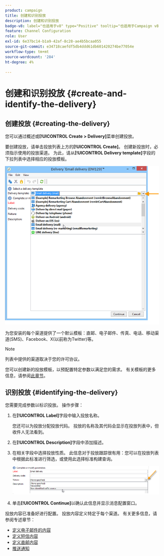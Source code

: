```yaml
---
product: campaign
title: 创建和识别投放
description: 创建和识别投放
badge-v8: label="也适用于v8" type="Positive" tooltip="也适用于Campaign v8"
feature: Channel Configuration
role: User
exl-id: 6e37bc14-b1a9-42af-8c28-ae4b5bcaa055
source-git-commit: e34718caefdf5db4ddd61db601420274be77054e
workflow-type: tm+mt
source-wordcount: '284'
ht-degree: 4%

---
```


# 创建和识别投放 {#create-and-identify-the-delivery}

## 创建投放 {#creating-the-delivery}

您可以通过概述或&#x200B;**[!UICONTROL Create > Delivery]**&#x200B;菜单创建投放。


要创建投放，请单击投放列表上方的&#x200B;**[!UICONTROL Create]**。 创建新投放时，必须指示使用的投放渠道。 为此，请从&#x200B;**[!UICONTROL Delivery template]**&#x200B;字段的下拉列表中选择相应的投放模板。

![](assets/s_ncs_user_wizard_email01_1.png)

为您安装的每个渠道提供了一个默认模板：直邮、电子邮件、传真、电话、移动渠道(SMS)、Facebook、X(以前称为Twitter)等。

>[!NOTE]
>
>列表中提供的渠道取决于您的许可协议。

您可以创建新的投放模板，以预配置特定参数以满足您的需求。 有关模板的更多信息，请参阅[此章节](about-templates.md)。

## 识别投放 {#identifying-the-delivery}

您需要完成参数以标识投放。 操作步骤：

1. 在&#x200B;**[!UICONTROL Label]**&#x200B;字段中输入投放名称。

   您还可以为投放分配投放代码。 投放的名称及其代码会显示在投放列表中，但收件人无法看到。

1. 在&#x200B;**[!UICONTROL Description]**&#x200B;字段中添加描述。
1. 在相关字段中选择投放性质。 此信息对于投放跟踪很有用：您可以在投放列表中根据此标准进行筛选，或使用此选择标准构建查询。

   ![](assets/s_ncs_user_email_del_nature.png)

1. 单击&#x200B;**[!UICONTROL Continue]**&#x200B;以确认此信息并显示消息配置窗口。

投放内容已准备好进行配置。 投放内容定义特定于每个渠道。 有关更多信息，请参阅专述章节：

* [定义电子邮件的内容](defining-the-email-content.md)
* [定义短信内容](sms-create.md#defining-the-sms-content)
* [定义直邮内容](defining-the-direct-mail-content.md)
* [推送通知](about-mobile-app-channel.md)
